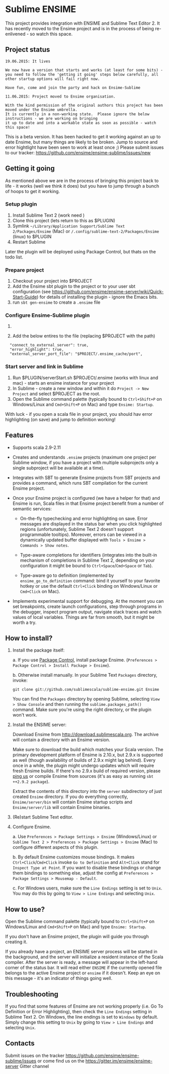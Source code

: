 # Sublime ENSIME

This project provides integration with ENSIME and Sublime Text Editor 2.
It has recently moved to the Ensime project and is in the process of being re-enlivened - so watch this space.
## Project status

```
19.06.2015: It lives 

We now have a version that starts and works (at least for some bits) - you need to follow the 'getting it going' steps below carefully, all other startup options will fail right now.

Have fun, come and join the party and hack on Ensime-Sublime

11.06.2015: Project moved to Ensime organisation.

With the kind permission of the original authors this project has been moved under the Ensime umbrella.
It is currently in a non-working state.  Please ignore the below instructions - we are working on bringing 
it up to date and into a workable state as soon as possible - watch this space!

```

This is a beta version.  It has been hacked to get it working against an up to date Ensime, but many things are likely to be broken.  Jump to source and error hightlight have been seen to work at least once ;)
Please submit issues to our tracker: https://github.com/ensime/ensime-sublime/issues/new

## Getting it going
As mentioned above we are in the process of bringing this project back to life - it works (well we think it does) but you have to jump through a bunch of hoops to get it working.

### Setup plugin
1. Install Sublime Text 2 (work need ) 
2. Clone this project (lets return to this as $PLUGIN) 
3. Symlink ```~/Library/Application Support/Sublime Text 2/Packages/Ensime``` (Mac) or ```/.config/sublime-text-2/Packages/Ensime``` (linux) to $PLUGIN
4. Restart Sublime

Later the plugin will be deployed using Package Control, but thats on the todo list.

### Prepare project
1. Checkout your project into $PROJECT
1. Add the Ensime sbt plugin to the project or to your user sbt configuration (see https://github.com/ensime/ensime-server/wiki/Quick-Start-Guide) for details of installing the plugin - ignore the Emacs bits.
2. run ```sbt gen-ensime``` to create a ```.ensime``` file

### Configure Ensime-Sublime plugin

1. ``` Preference -> Package Settings -> Ensime -> Settings User ->
2. Add the below entires to the file (replacing $PROJECT with the path)

```
  "connect_to_external_server": true,
  "error_highlight": true,
  "external_server_port_file": "$PROJECT/.ensime_cache/port",
```

### Start server and link in Sublime
1. Run $PLUGIN/serverStart.sh $PROJECt/.ensime (works with linux and mac) - starts an ensime instance for your project
2. In Sublime  - create a new window and within it do ```Project -> New Project``` and select $PROJECT as the root.
3. Open the Sublime command palette (typically bound to `Ctrl+Shift+P` on Windows/Linux and `Cmd+Shift+P` on Mac) and type `Ensime: Startup`.

With luck - if you open a scala file in your project, you should hav error highlighting (on save) and jump to definition working!

## Features

* Supports scala 2.9-2.11

* Creates and understands `.ensime` projects (maximum one project per Sublime window,
  if you have a project with multiple subprojects only a single subproject will be available at a time).

* Integrates with SBT to generate Ensime projects from SBT projects and provides
  a command, which runs SBT compilation for the current Ensime project.

* Once your Ensime project is configured (we have a helper for that) and Ensime is run,
  Scala files in that Ensime project benefit from a number of semantic services:

    * On-the-fly typechecking and error highlighting on save. Error messages are displayed
      in the status bar when you click highlighted regions (unfortunately, Sublime Text 2 doesn't
      support programmable tooltips). Moreover, errors can be viewed in a dynamically updated buffer
      displayed with `Tools > Ensime > Commands > Show notes`.

    * Type-aware completions for identifiers (integrates into the built-in mechanism of completions
      in Sublime Text 2, depending on your configuration it might be bound to `Ctrl+Space`/`Cmd+Space` or `Tab`).

    * Type-aware go to definition (implemented by `ensime_go_to_definition` command: bind it yourself
      to your favorite hotkey or use the default `Ctrl+Click` binding on Windows/Linux or `Cmd+Click` on Mac).

* Implements experimental support for debugging. At the moment you can set breakpoints, create launch
  configurations, step through programs in the debugger, inspect program output, navigate stack traces
  and watch values of local variables. Things are far from smooth, but it might be worth a try.

## How to install?

1. Install the package itself:

    a. If you use [Package Control](http://wbond.net/sublime_packages/package_control), install package Ensime.
    (`Preferences > Package Control > Install Package > Ensime`).

    b. Otherwise install manually.
       In your Sublime Text `Packages` directory, invoke:

    ```
    git clone git://github.com/sublimescala/sublime-ensime.git Ensime
    ```

    You can find the `Packages` directory by opening Sublime, selecting `View > Show Console`
    and then running the `sublime.packages_path()` command.
    Make sure you're using the right directory, or the plugin won't work.

2. Install the ENSIME server:

    Download Ensime from http://download.sublimescala.org.
    The archive will contain a directory with an Ensime version.
    
    Make sure to download the build which matches your Scala version.
    The primary development platform of Ensime is 2.10.x, but 2.9.x is supported as well
    (though availability of builds of 2.9.x might lag behind). Every once in a while,
    the plugin might undergo updates which will require fresh Ensime builds. If there's
    no 2.9.x build of required version, please [ping us](https://github.com/sublimescala/sublime-ensime/issues/68)
    or compile Ensime from sources (it's as easy as running `sbt ++2.9.2 package`).

    Extract the contents of this directory into the `server` subdirectory
    of just created `Ensime` directory. If you do everything correctly,
    `Ensime/server/bin` will contain Ensime startup scripts and
    `Ensime/server/lib` will contain Ensime binaries.

3. (Re)start Sublime Text editor.

4. Configure Ensime.

    a. Use `Preferences > Package Settings > Ensime` (Windows/Linux) or
       `Sublime Text 2 > Preferences > Package Settings > Ensime` (Mac)
       to configure different aspects of this plugin.

    b. By default Ensime customizes mouse bindings. It makes
       `Ctrl+Click`/`Cmd+Click` invoke `Go to Definition` and `Alt+Click` stand for `Inspect Type at Point`.
       If you want to disable these bindings or change them bindings to something else,
       adjust the config at `Preferences > Package Settings > Mousemap - Default`.

    c. For Windows users, make sure the `Line Endings` setting is set to `Unix`.
       You may do this by going to `View > Line Endings` and selecting `Unix`.

## How to use?

Open the Sublime command palette (typically bound to `Ctrl+Shift+P` on Windows/Linux and `Cmd+Shift+P` on Mac) and type `Ensime: Startup`.

If you don't have an Ensime project, the plugin will guide you through creating it.

If you already have a project, an ENSIME server process will be started in the background,
and the server will initialize a resident instance of the Scala compiler.
After the server is ready, a message will appear in the left-hand corner of the status bar.
It will read either `ENSIME` if the currently opened file belongs to the active Ensime project
or `ensime` if it doesn't. Keep an eye on this message - it's an indicator of things going well.

## Troubleshooting

If you find that some features of Ensime are not working properly (i.e. Go To Definition or Error Highlighting), then check the `Line Endings` setting in Sublime Text 2.  On Windows, the line endings is set to `Windows` by default.  Simply change this setting to `Unix` by going to `View > Line Endings` and selecting `Unix`.

## Contacts

Submit issues on the tracker https://github.com/ensime/ensime-sublime/issues or come find us on the https://gitter.im/ensime/ensime-server Gitter channel
